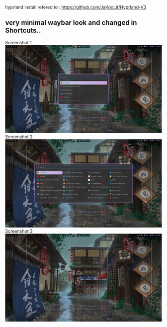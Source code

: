 hyprland install refered to : https://github.com/JaKooLit/Hyprland-V3

## very minimal waybar look and changed in Shortcuts..
Screenshot 1
<img src="screenshots/Screenshot01.png" alt="">
Screenshot 2
<img src="screenshots/Screenshot02.png" alt="">
Screenshot 3
<img src="screenshots/Screenshot03.png" alt="">